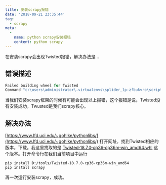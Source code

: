 ```yaml
---
title: 安装scrapy报错
date: '2018-09-21 23:35:44'
tag: 
  - scrapy
meta:
  -
    name: python scrapy安装报错
    content: python scrapy
---
```


在安装scrapy会出现Twisted报错，解决办法是...
<!-- more -->



## 错误描述

```powershell
Failed building wheel for Twisted
Command "c:\users\administrator\.virtualenvs\splider_lp-zfbukvro\scripts\python.exe -u -c "import setuptools, tokenize;__file__='C:\\Users\\ADMINI~1\\AppData\\Local\\Temp\\pip-install-9huedjbo\\Twisted\\setup.py';f=getattr(tokenize, 'open', open)(__file__);code=f.read().replace('\r\n', '\n');f.close();exec(compile(code, __file__, 'exec'))" install --record C:\Users\ADMINI~1\AppData\Local\Temp\pip-record-k5z5pez6\install-record.txt --single-version-externally-managed --compile --install-headers c:\users\administrator\.virtualenvs\splider_lp-zfbukvro\include\site\python3.6\Twisted" failed with error code 1 in C:\Users\ADMINI~1\AppData\Local\Temp\pip-install-9huedjbo\Twisted\
```

当我们安装scrapy框架的时候有可能会出现以上报错，这个报错是说，Twisted没有安装成功，Twusted是我们scrapy核心。

## 解决办法

[https://www.lfd.uci.edu/~gohlke/pythonlibs/](https://www.lfd.uci.edu/~gohlke/pythonlibs/)  打开网址，找到Twisted相应的版本，下载。我这里找取的是
[Twisted‑18.7.0‑cp36‑cp36m‑win\_amd64.whl](javascript:; "[3.0&nbsp;MB] [Jul 13, 2018]") 这个版本。打开命令行在我们当前项目中运行

```plain
pip install D:/tools/Twisted-18.7.0-cp36-cp36m-win_amd64
pip install scrapy
```

再一次运行安装scrapy，成功。





